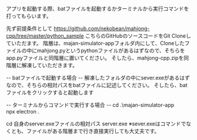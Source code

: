 アプリを起動する際、batファイルを起動するかターミナルから実行コマンドを打ってもらいます。

先ず前提条件として
https://github.com/nekobean/mahjong-cpp/tree/master/python_sample
こちらのGitHubのソースコードをGit Cloneしていただます。
階層は、majan-simulator-appフォルダ内にして、Cloneしたファイルの中にmahjong.pyというpythonファイルがあるはずなので、そちらをapp.pyファイルと同階層に置いてください。
そしたら、mahjong-cpp.zipを同階層に解凍していただきます。

-- batファイルで起動する場合 --
解凍したフォルダの中にsever.exeがあるはずなので、そちらの相対パスをbatファイルに記述してください。
そしたら、batファイルをクリックすると起動します

-- ターミナルからコマンドで実行する場合 --
cd .\majan-simulator-app\
npx electron .

cd 自身のserver.exeファイルの相対パス
server.exe
※sever.exeはコマンドでなくとも、ファイルがある階層まで行き直接実行しても大丈夫です。
